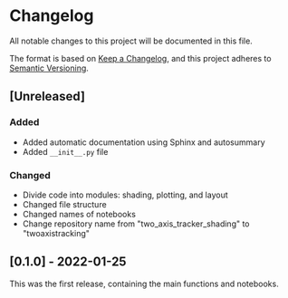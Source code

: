 # Changelog
All notable changes to this project will be documented in this file.

The format is based on [Keep a Changelog](https://keepachangelog.com/en/1.0.0/),
and this project adheres to [Semantic Versioning](https://semver.org/spec/v2.0.0.html).

## [Unreleased]

### Added
- Added automatic documentation using Sphinx and autosummary
- Added ``__init__.py`` file

### Changed
- Divide code into modules: shading, plotting, and layout
- Changed file structure
- Changed names of notebooks
- Change repository name from "two_axis_tracker_shading" to
  "twoaxistracking"

## [0.1.0] - 2022-01-25
This was the first release, containing the main functions and notebooks.

